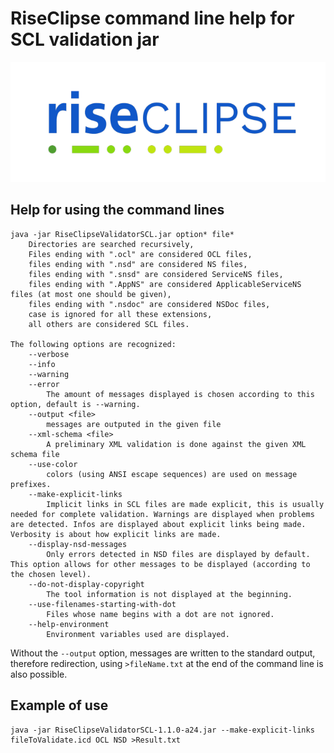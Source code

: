 # RiseClipse command line help for SCL validation jar

![Logo RiseClipe](img/small_logo_riseclipse.png)

## Help for using the command lines

    java -jar RiseClipseValidatorSCL.jar option* file*
    	Directories are searched recursively,
    	Files ending with ".ocl" are considered OCL files,
    	files ending with ".nsd" are considered NS files,
    	files ending with ".snsd" are considered ServiceNS files,
    	files ending with ".AppNS" are considered ApplicableServiceNS files (at most one should be given),
    	files ending with ".nsdoc" are considered NSDoc files,
    	case is ignored for all these extensions,
    	all others are considered SCL files.

    The following options are recognized:
    	--verbose
    	--info
    	--warning
    	--error
    		The amount of messages displayed is chosen according to this option, default is --warning.
    	--output <file>
    		messages are outputed in the given file
    	--xml-schema <file>
    		A preliminary XML validation is done against the given XML schema file
    	--use-color
    		colors (using ANSI escape sequences) are used on message prefixes.
    	--make-explicit-links
    		Implicit links in SCL files are made explicit, this is usually needed for complete validation. Warnings are displayed when problems are detected. Infos are displayed about explicit links being made. Verbosity is about how explicit links are made.
    	--display-nsd-messages
    		Only errors detected in NSD files are displayed by default. This option allows for other messages to be displayed (according to the chosen level).
    	--do-not-display-copyright
    		The tool information is not displayed at the beginning.
    	--use-filenames-starting-with-dot
    		Files whose name begins with a dot are not ignored.
    	--help-environment
    		Environment variables used are displayed.
            
Without the `--output` option, messages are written to the standard output, therefore redirection, using `>fileName.txt` 
at the end of the command line is also possible.
            
   ## Example of use
   
    java -jar RiseClipseValidatorSCL-1.1.0-a24.jar --make-explicit-links fileToValidate.icd OCL NSD >Result.txt

   
